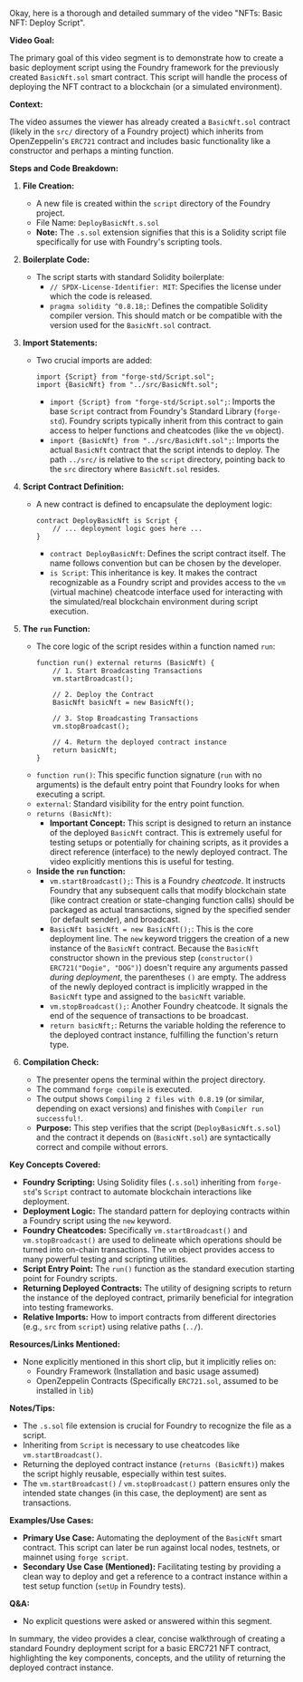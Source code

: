 Okay, here is a thorough and detailed summary of the video "NFTs: Basic NFT: Deploy Script".

**Video Goal:**

The primary goal of this video segment is to demonstrate how to create a basic deployment script using the Foundry framework for the previously created `BasicNft.sol` smart contract. This script will handle the process of deploying the NFT contract to a blockchain (or a simulated environment).

**Context:**

The video assumes the viewer has already created a `BasicNft.sol` contract (likely in the `src/` directory of a Foundry project) which inherits from OpenZeppelin's `ERC721` contract and includes basic functionality like a constructor and perhaps a minting function.

**Steps and Code Breakdown:**

1.  **File Creation:**
    *   A new file is created within the `script` directory of the Foundry project.
    *   File Name: `DeployBasicNft.s.sol`
    *   **Note:** The `.s.sol` extension signifies that this is a Solidity script file specifically for use with Foundry's scripting tools.

2.  **Boilerplate Code:**
    *   The script starts with standard Solidity boilerplate:
        *   `// SPDX-License-Identifier: MIT`: Specifies the license under which the code is released.
        *   `pragma solidity ^0.8.18;`: Defines the compatible Solidity compiler version. This should match or be compatible with the version used for the `BasicNft.sol` contract.

3.  **Import Statements:**
    *   Two crucial imports are added:
        ```solidity
        import {Script} from "forge-std/Script.sol";
        import {BasicNft} from "../src/BasicNft.sol";
        ```
        *   `import {Script} from "forge-std/Script.sol";`: Imports the base `Script` contract from Foundry's Standard Library (`forge-std`). Foundry scripts typically inherit from this contract to gain access to helper functions and cheatcodes (like the `vm` object).
        *   `import {BasicNft} from "../src/BasicNft.sol";`: Imports the actual `BasicNft` contract that the script intends to deploy. The path `../src/` is relative to the `script` directory, pointing back to the `src` directory where `BasicNft.sol` resides.

4.  **Script Contract Definition:**
    *   A new contract is defined to encapsulate the deployment logic:
        ```solidity
        contract DeployBasicNft is Script {
            // ... deployment logic goes here ...
        }
        ```
        *   `contract DeployBasicNft`: Defines the script contract itself. The name follows convention but can be chosen by the developer.
        *   `is Script`: This inheritance is key. It makes the contract recognizable as a Foundry script and provides access to the `vm` (virtual machine) cheatcode interface used for interacting with the simulated/real blockchain environment during script execution.

5.  **The `run` Function:**
    *   The core logic of the script resides within a function named `run`:
        ```solidity
        function run() external returns (BasicNft) {
            // 1. Start Broadcasting Transactions
            vm.startBroadcast();

            // 2. Deploy the Contract
            BasicNft basicNft = new BasicNft();

            // 3. Stop Broadcasting Transactions
            vm.stopBroadcast();

            // 4. Return the deployed contract instance
            return basicNft;
        }
        ```
    *   `function run()`: This specific function signature (`run` with no arguments) is the default entry point that Foundry looks for when executing a script.
    *   `external`: Standard visibility for the entry point function.
    *   `returns (BasicNft)`:
        *   **Important Concept:** This script is designed to return an instance of the deployed `BasicNft` contract. This is extremely useful for testing setups or potentially for chaining scripts, as it provides a direct reference (interface) to the newly deployed contract. The video explicitly mentions this is useful for testing.
    *   **Inside the `run` function:**
        *   `vm.startBroadcast();`: This is a Foundry *cheatcode*. It instructs Foundry that any subsequent calls that modify blockchain state (like contract creation or state-changing function calls) should be packaged as actual transactions, signed by the specified sender (or default sender), and broadcast.
        *   `BasicNft basicNft = new BasicNft();`: This is the core deployment line. The `new` keyword triggers the creation of a new instance of the `BasicNft` contract. Because the `BasicNft` constructor shown in the previous step (`constructor() ERC721("Dogie", "DOG")`) doesn't require any arguments passed *during deployment*, the parentheses `()` are empty. The address of the newly deployed contract is implicitly wrapped in the `BasicNft` type and assigned to the `basicNft` variable.
        *   `vm.stopBroadcast();`: Another Foundry cheatcode. It signals the end of the sequence of transactions to be broadcast.
        *   `return basicNft;`: Returns the variable holding the reference to the deployed contract instance, fulfilling the function's return type.

6.  **Compilation Check:**
    *   The presenter opens the terminal within the project directory.
    *   The command `forge compile` is executed.
    *   The output shows `Compiling 2 files with 0.8.19` (or similar, depending on exact versions) and finishes with `Compiler run successful!`.
    *   **Purpose:** This step verifies that the script (`DeployBasicNft.s.sol`) and the contract it depends on (`BasicNft.sol`) are syntactically correct and compile without errors.

**Key Concepts Covered:**

*   **Foundry Scripting:** Using Solidity files (`.s.sol`) inheriting from `forge-std`'s `Script` contract to automate blockchain interactions like deployment.
*   **Deployment Logic:** The standard pattern for deploying contracts within a Foundry script using the `new` keyword.
*   **Foundry Cheatcodes:** Specifically `vm.startBroadcast()` and `vm.stopBroadcast()` are used to delineate which operations should be turned into on-chain transactions. The `vm` object provides access to many powerful testing and scripting utilities.
*   **Script Entry Point:** The `run()` function as the standard execution starting point for Foundry scripts.
*   **Returning Deployed Contracts:** The utility of designing scripts to return the instance of the deployed contract, primarily beneficial for integration into testing frameworks.
*   **Relative Imports:** How to import contracts from different directories (e.g., `src` from `script`) using relative paths (`../`).

**Resources/Links Mentioned:**

*   None explicitly mentioned in this short clip, but it implicitly relies on:
    *   Foundry Framework (Installation and basic usage assumed)
    *   OpenZeppelin Contracts (Specifically `ERC721.sol`, assumed to be installed in `lib`)

**Notes/Tips:**

*   The `.s.sol` file extension is crucial for Foundry to recognize the file as a script.
*   Inheriting from `Script` is necessary to use cheatcodes like `vm.startBroadcast()`.
*   Returning the deployed contract instance (`returns (BasicNft)`) makes the script highly reusable, especially within test suites.
*   The `vm.startBroadcast()` / `vm.stopBroadcast()` pattern ensures only the intended state changes (in this case, the deployment) are sent as transactions.

**Examples/Use Cases:**

*   **Primary Use Case:** Automating the deployment of the `BasicNft` smart contract. This script can later be run against local nodes, testnets, or mainnet using `forge script`.
*   **Secondary Use Case (Mentioned):** Facilitating testing by providing a clean way to deploy and get a reference to a contract instance within a test setup function (`setUp` in Foundry tests).

**Q&A:**

*   No explicit questions were asked or answered within this segment.

In summary, the video provides a clear, concise walkthrough of creating a standard Foundry deployment script for a basic ERC721 NFT contract, highlighting the key components, concepts, and the utility of returning the deployed contract instance.